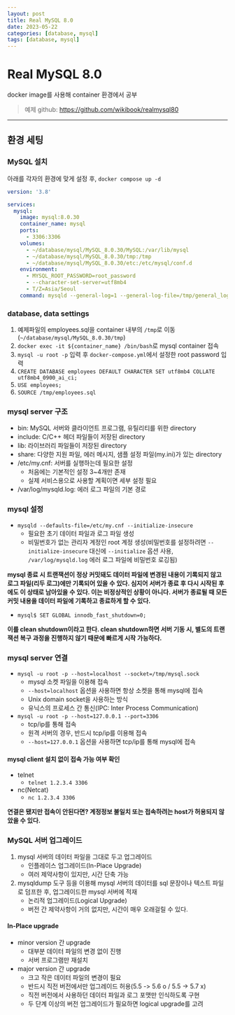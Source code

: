 ```yaml
---
layout: post
title: Real MySQL 8.0
date: 2023-05-22
categories: [database, mysql]
tags: [database, mysql]
---
```

# Real MySQL 8.0
docker image를 사용해 container 환경에서 공부

> 예제 github: https://github.com/wikibook/realmysql80

***
## 환경 세팅

### MySQL 설치
아래를 각자의 환경에 맞게 설정 후, `docker compose up -d`
```yml
version: '3.8'

services:
  mysql:
    image: mysql:8.0.30
    container_name: mysql
    ports:
      - 3306:3306
    volumes:
      - ~/database/mysql/MySQL_8.0.30/MySQL:/var/lib/mysql
      - ~/database/mysql/MySQL_8.0.30/tmp:/tmp
      - ~/database/mysql/MySQL_8.0.30/etc:/etc/mysql/conf.d
    environment:
      - MYSQL_ROOT_PASSWORD=root_password
      - --character-set-server=utf8mb4
      - T/Z=Asia/Seoul
    command: mysqld --general-log=1 --general-log-file=/tmp/general_log.log
```

### database, data settings
1. 예제파일의 employees.sql을 container 내부의 `/tmp`로 이동(`~/database/mysql/MySQL_8.0.30/tmp`)
2. `docker exec -it ${container_name} /bin/bash`로 mysql container 접속
3. `mysql -u root -p` 입력 후 `docker-compose.yml`에서 설정한 root password 입력
4. `CREATE DATABASE employees DEFAULT CHARACTER SET utf8mb4 COLLATE utf8mb4_0900_ai_ci;`
5. `USE employees;`
6. `SOURCE /tmp/employees.sql`

### mysql server 구조
- bin: MySQL 서버와 클라이언트 프로그램, 유틸리티를 위한 directory
- include: C/C++ 헤더 파일들이 저장된 directory
- lib: 라이브러리 파일들이 저장된 directory
- share: 다양한 지원 파일, 에러 메시지, 샘플 설정 파일(my.ini)가 있는 directory
- /etc/my.cnf: 서버를 실행하는데 필요한 설정
  - 처음에는 기본적인 설정 3~4개만 존재
  - 실제 서비스용으로 사용할 계획이면 세부 설정 필요
- /var/log/mysqld.log: 에러 로그 파일의 기본 경로

### mysql 설정
- `mysqld --defaults-file=/etc/my.cnf --initialize-insecure`
  - 필요한 초기 데이터 파일과 로그 파일 생성
  - 비밀번호가 없는 관리자 계정인 root 계정 생성(비밀번호를 설정하려면 `--initialize-insecure` 대신에 `--initialize` 옵션 사용, `/var/log/mysqld.log` 에러 로그 파일에 비밀번호 로깅됨)

**mysql 종료 시 트랜잭션이 정상 커밋돼도 데이터 파일에 변경된 내용이 기록되지 않고 로그 파일(리두 로그)에만 기록되어 있을 수 있다. 심지어 서버가 종료 후 다시 시작된 후에도 이 상태로 남아있을 수 있다. 이는 비정상적인 상황이 아니다. 서버가 종료될 때 모든 커밋 내용을 데이터 파일에 기록하고 종료하게 할 수 있다.**
- `mysql$ SET GLOBAL innodb_fast_shutdown=0;`

**이를 clean shutdown이라고 한다. clean shutdown하면 서버 기동 시, 별도의 트랜잭션 복구 과정을 진행하지 않기 때문에 빠르게 시작 가능하다.**

### mysql server 연결
- `mysql -u root -p --host=localhost --socket=/tmp/mysql.sock`
  - mysql 소켓 파일을 이용해 접속
  - `--host=localhost` 옵션을 사용하면 항상 소켓을 통해 mysql에 접속
  - Unix domain socket을 사용하는 방식
  - 유닉스의 프로세스 간 통신(IPC: Inter Process Communication)
- `mysql -u root -p --host=127.0.0.1 --port=3306`
  - tcp/ip를 통해 접속
  - 원격 서버의 경우, 반드시 tcp/ip를 이용해 접속
  - `--host=127.0.0.1` 옵션을 사용하면 tcp/ip를 통해 mysql에 접속

#### mysql client 설치 없이 접속 가능 여부 확인
- telnet
  - `telnet 1.2.3.4 3306`
- nc(Netcat)
  - `nc 1.2.3.4 3306`

**연결은 됐지만 접속이 안된다면? 계정정보 불일치 또는 접속하려는 host가 허용되지 않았을 수 있다.**

### MySQL 서버 업그레이드
1. mysql 서버의 데이터 파일을 그대로 두고 업그레이드
   - 인플레이스 업그레이드(In-Place Upgrade)
   - 여러 제약사항이 있지만, 시간 단축 가능
2. mysqldump 도구 등을 이용해 mysql 서버의 데이터를 sql 문장이나 텍스트 파일로 덤프한 후, 업그레이드한 mysql 서버에 적재
   - 논리적 업그레이드(Logical Upgrade)
   - 버전 간 제약사항이 거의 없지만, 시간이 매우 오래걸릴 수 있다.

#### In-Place upgrade
- minor version 간 upgrade <br>
  - 대부분 데이터 파일의 변경 없이 진행
  - 서버 프로그램만 재설치
- major version 간 upgrade <br>
  - 크고 작은 데이터 파일의 변경이 필요
  - 반드시 직전 버전에서만 업그레이드 허용(5.5 -> 5.6 o / 5.5 -> 5.7 x)
  - 직전 버전에서 사용하던 데이터 파일과 로그 포맷만 인식하도록 구현
  - 두 단계 이상의 버전 업그레이드가 필요하면 logical upgrade를 고려

